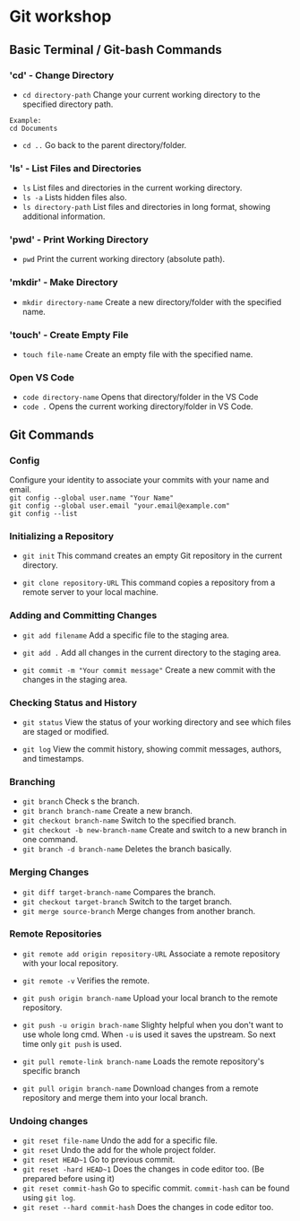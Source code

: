 # Git workshop

## Basic Terminal / Git-bash Commands

### 'cd' - Change Directory
- ```cd directory-path``` Change your current working directory to the specified directory path.
```
Example:
cd Documents
```
- ```cd ..``` Go back to the parent directory/folder.

### 'ls' - List Files and Directories
- ```ls``` List files and directories in the current working directory.
- ```ls -a``` Lists hidden files also.
- ```ls directory-path``` List files and directories in long format, showing additional information.

### 'pwd' - Print Working Directory
- ```pwd``` Print the current working directory (absolute path).

### 'mkdir' - Make Directory
- ```mkdir directory-name``` Create a new directory/folder with the specified name.

### 'touch' - Create Empty File
- ```touch file-name``` Create an empty file with the specified name.

### Open VS Code
- ```code directory-name``` Opens that directory/folder in the VS Code
- ```code .``` Opens the current working directory/folder in VS Code.

## Git Commands
### Config

Configure your identity to associate your commits with your name and email.
<br>
```git config --global user.name "Your Name"```
<br>
```git config --global user.email "your.email@example.com"```
<br>
```git config --list```

### Initializing a Repository
- ```git init``` This command creates an empty Git repository in the current directory.

- ```git clone repository-URL``` This command copies a repository from a remote server to your local machine.

### Adding and Committing Changes
- ```git add filename```
Add a specific file to the staging area.

- ```git add .```
Add all changes in the current directory to the staging area.

- ```git commit -m "Your commit message"``` Create a new commit with the changes in the staging area.

### Checking Status and History
- ```git status``` View the status of your working directory and see which files are staged or modified.

- ```git log``` View the commit history, showing commit messages, authors, and timestamps.

### Branching
- ```git branch``` Check s the branch.
- ```git branch branch-name``` Create a new branch.
- ```git checkout branch-name``` Switch to the specified branch.
- ```git checkout -b new-branch-name``` Create and switch to a new branch in one command.
- ```git branch -d branch-name``` Deletes the branch basically.

### Merging Changes
- ```git diff target-branch-name``` Compares the branch.
- ```git checkout target-branch``` Switch to the target branch.
- ```git merge source-branch``` Merge changes from another branch.

### Remote Repositories
- ```git remote add origin repository-URL``` Associate a remote repository with your local repository.
- ```git remote -v``` Verifies the remote.

- ```git push origin branch-name``` Upload your local branch to the remote repository.

- ```git push -u origin brach-name``` Slighty helpful when you don't want to use whole long cmd. When ```-u``` is used it saves the upstream. So next time only ```git push``` is used.

- ```git pull remote-link branch-name``` Loads the remote repository's specific branch

- ```git pull origin branch-name``` Download changes from a remote repository and merge them into your local branch.

### Undoing changes
- ```git reset file-name``` Undo the add for a specific file.
- ```git reset``` Undo the add for the whole project folder.
- ```git reset HEAD~1``` Go to previous commit.
- ```git reset -hard HEAD~1``` Does the changes in code editor too. (Be prepared before using it)
- ```git reset commit-hash``` Go to specific commit. ```commit-hash``` can be found using ```git log```.
- ```git reset --hard commit-hash``` Does the changes in code editor too.
